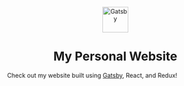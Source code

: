 <p align="center">
  <a href="https://www.gatsbyjs.org">
    <img alt="Gatsby" src="https://www.gatsbyjs.org/monogram.svg" width="60" />
  </a>
</p>
<h1 align="center">
  My Personal Website
</h1>

Check out my website built using [Gatsby](https://www.gatsbyjs.org/), React, and Redux!
